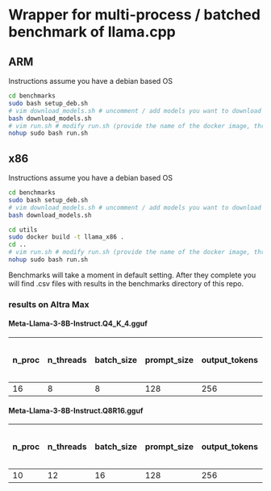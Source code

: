 # Wrapper for multi-process / batched benchmark of llama.cpp


## ARM
Instructions assume you have a debian based OS
```bash
cd benchmarks
sudo bash setup_deb.sh
# vim download_models.sh # uncomment / add models you want to download
bash download_models.sh
# vim run.sh # modify run.sh (provide the name of the docker image, threads, batch sizes etc.)
nohup sudo bash run.sh
```

## x86
Instructions assume you have a debian based OS
```bash
cd benchmarks
sudo bash setup_deb.sh
# vim download_models.sh # uncomment / add models you want to download
bash download_models.sh

cd utils
sudo docker build -t llama_x86 .
cd ..
# vim run.sh # modify run.sh (provide the name of the docker image, threads, batch sizes etc.)
nohup sudo bash run.sh
```

Benchmarks will take a moment in default setting.
After they complete you will find .csv files with results in the benchmarks directory of this repo.

### results on Altra Max

#### Meta-Llama-3-8B-Instruct.Q4_K_4.gguf

| n_proc | n_threads | batch_size | prompt_size | output_tokens | total token generation capability, tps |
|--------|-----------|------------|-------------|---------------|----------------------------------------|
| 16     | 8         | 8          | 128         | 256           | 262.8345921                            |


#### Meta-Llama-3-8B-Instruct.Q8R16.gguf

| n_proc | n_threads | batch_size | prompt_size | output_tokens | total token generation capability, tps |
|--------|-----------|------------|-------------|---------------|----------------------------------------|
| 10     | 12        | 16         | 128         | 256           | 294.2275261                            |